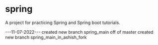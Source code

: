 # spring
A project for practicing Spring and Spring boot tutorials.

---11-07-2022---
created new branch spring_main off of master
created new branch spring_main_in_ashish_fork

